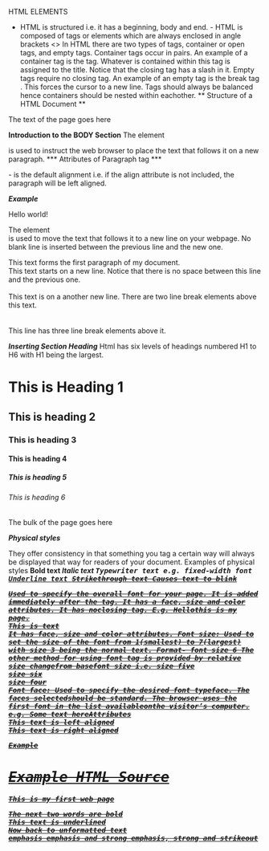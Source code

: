 HTML ELEMENTS
- HTML is structured i.e. it has a beginning, body and end. - HTML is composed of tags or elements which are always enclosed in angle
brackets <>
In HTML there are two types of tags, container or open tags, and empty tags. 
Container tags occur in pairs. An example of a container tag is the <title></title>tag. Whatever is contained within this tag is assigned to the title. Notice that the closing tag has a slash in it.
Empty tags require no closing tag. An example of an empty tag is the break tag<br>. This forces the cursor to a new line. Tags should always be balanced hence containers should be nested within eachother.
** Structure of a HTML Document **
<HTML>
<HEAD>
<TITLE> title text goes here </TITLE>
</HEAD>
<BODY>
The text of the page goes here
</BODY>
</HTML>

**Introduction to the BODY Section**
The element <P> is used to instruct the web browser to place the text that follows it on a new paragraph.
*** Attributes of Paragraph tag ***
<P ALIGN= CENTER></P>
<P ALIGN= RIGHT></P>
<P ALIGN=LEFT></P>- is the default alignment i.e. if the align attribute is not included, the paragraph will be left aligned.

***Example***
<HTML>
<HEAD>
<TITLE>This is my first web page</TITLE>
</HEAD>
<BODY>
<P>Hello world!</P>
</BODY>
</HTML>

The element <BR> is used to move the text that follows it to a new line on your webpage. No blank line is inserted between the previous line and the new one.

<HTML>
<HEAD>
<!--Example of the line break element -->
</HEAD>
<BODY>
This text forms the first paragraph of my document. <BR>
This text starts on a new line. Notice that there is no space between this line and the previous one. <BR>
<BR>
This text is on a another new line. There are two line break elements above this text. <BR>
<BR>
<BR>
This line has three line break elements above it. </BODY>
</HTML>

***Inserting Section Heading***
Html has six levels of headings numbered H1 to H6 with H1 being the largest.
<HTML>
<HEAD>
<TITLE>Welcome to my page </TITLE>
</HEAD>
<BODY>
<H1> This is Heading 1 </H1>
<H2> This is heading 2 </H2>
<H3> This is heading 3 </H3>
<H4> This is heading 4 </H4>
<H5>This is heading 5 </H5>
<H6>This is heading 6 </H6>
The bulk of the page goes here
</BODY>
</HTML>

***Physical styles***

They offer consistency in that something you tag a certain way will always be displayed that way for readers of your document. Examples of physical styles
<B> Bold text
<I> Italic text
<TT> Typewriter text e.g. fixed-width font
<U> Underline text
<Strike> Strikethrough text
<blink> Causes text to blink
<Basefont> Used to specify the overall font for your page. It is added immediately after the <body> tag. It has a face, size and color attributes. It has noclosing tag. E.g. <body>
<basefont face =”arial, verdana, courier” size=”5” color =”red”>Hellothis is my page.<br>This is text<br></body>
<Font> It has face, size and color attributes. Font size: Used to set the size of the font from 1(smallest) to 7(largest)
with size 3 being the normal text. Format- <font size =”6”>font size 6</font>
The other method for using font tag is provided by relative size changefrom basefont size
i.e. <basefont size=”5”>size five<br>
<font size = “+1”> size six<br>
<font size = “-1”>size four</font><br>
Font face: Used to specify the desired font typeface. The faces selectedshould be standard. The browser uses the first font in the list availableonthe visitor’s computer. e.g. <body>
<font face =”verdana, Helvetica,courier”>Some text here</font>Attributes
<div align =”left”> This text is left aligned</div>
<div align=right”> This text is right aligned</div>

***Example***
<HTML>
<HEAD>
<TITLE> My Web Page </TITLE>
</HEAD>
<BODY>
<H1> Example HTML Source </H1>
<P>This is <I >my</I> first web page</P>
The next two words <B> are bold </B><BR>
<U> This text is underlined</U><BR>
Now back to unformatted text<BR>
<EM>emphasis <STRONG>emphasis and strong <STRIKE>emphasis, strong and strikeout
</STRIKE></STRONG></EM>
</BODY>
</HTML>